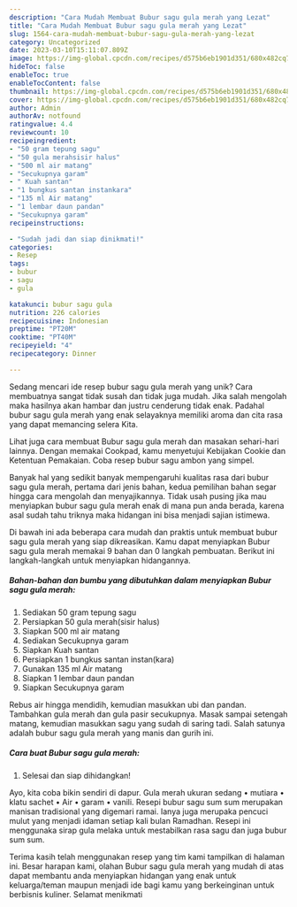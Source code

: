 ```yaml
---
description: "Cara Mudah Membuat Bubur sagu gula merah yang Lezat"
title: "Cara Mudah Membuat Bubur sagu gula merah yang Lezat"
slug: 1564-cara-mudah-membuat-bubur-sagu-gula-merah-yang-lezat
category: Uncategorized
date: 2023-03-10T15:11:07.809Z
image: https://img-global.cpcdn.com/recipes/d575b6eb1901d351/680x482cq70/bubur-sagu-gula-merah-foto-resep-utama.jpg
hideToc: false
enableToc: true
enableTocContent: false
thumbnail: https://img-global.cpcdn.com/recipes/d575b6eb1901d351/680x482cq70/bubur-sagu-gula-merah-foto-resep-utama.jpg
cover: https://img-global.cpcdn.com/recipes/d575b6eb1901d351/680x482cq70/bubur-sagu-gula-merah-foto-resep-utama.jpg
author: Admin
authorAv: notfound
ratingvalue: 4.4
reviewcount: 10
recipeingredient:
- "50 gram tepung sagu"
- "50 gula merahsisir halus"
- "500 ml air matang"
- "Secukupnya garam"
- " Kuah santan"
- "1 bungkus santan instankara"
- "135 ml Air matang"
- "1 lembar daun pandan"
- "Secukupnya garam"
recipeinstructions:

- "Sudah jadi dan siap dinikmati!"
categories:
- Resep
tags:
- bubur
- sagu
- gula

katakunci: bubur sagu gula 
nutrition: 226 calories
recipecuisine: Indonesian
preptime: "PT20M"
cooktime: "PT40M"
recipeyield: "4"
recipecategory: Dinner

---
```





Sedang mencari ide resep bubur sagu gula merah yang unik? Cara membuatnya sangat tidak susah dan tidak juga mudah. Jika salah mengolah maka hasilnya akan hambar dan justru cenderung tidak enak. Padahal bubur sagu gula merah yang enak selayaknya memiliki aroma dan cita rasa yang dapat memancing selera Kita.





Lihat juga cara membuat Bubur sagu gula merah dan masakan sehari-hari lainnya. Dengan memakai Cookpad, kamu menyetujui Kebijakan Cookie dan Ketentuan Pemakaian. Coba resep bubur sagu ambon yang simpel.

Banyak hal yang sedikit banyak mempengaruhi kualitas rasa dari bubur sagu gula merah, pertama dari jenis bahan, kedua pemilihan bahan segar hingga cara mengolah dan menyajikannya. Tidak usah pusing jika mau menyiapkan bubur sagu gula merah enak di mana pun anda berada, karena asal sudah tahu triknya maka hidangan ini bisa menjadi sajian istimewa.






Di bawah ini ada beberapa cara mudah dan praktis untuk membuat bubur sagu gula merah yang siap dikreasikan. Kamu dapat menyiapkan Bubur sagu gula merah memakai 9 bahan dan 0 langkah pembuatan. Berikut ini langkah-langkah untuk menyiapkan hidangannya.

<!--inarticleads1-->

##### Bahan-bahan dan bumbu yang dibutuhkan dalam menyiapkan Bubur sagu gula merah:

1. Sediakan 50 gram tepung sagu
1. Persiapkan 50 gula merah(sisir halus)
1. Siapkan 500 ml air matang
1. Sediakan Secukupnya garam
1. Siapkan  Kuah santan
1. Persiapkan 1 bungkus santan instan(kara)
1. Gunakan 135 ml Air matang
1. Siapkan 1 lembar daun pandan
1. Siapkan Secukupnya garam


Rebus air hingga mendidih, kemudian masukkan ubi dan pandan. Tambahkan gula merah dan gula pasir secukupnya. Masak sampai setengah matang, kemudian masukkan sagu yang sudah di saring tadi. Salah satunya adalah bubur sagu gula merah yang manis dan gurih ini. 

<!--inarticleads2-->

##### Cara buat Bubur sagu gula merah:


1. Selesai dan siap dihidangkan!

Ayo, kita coba bikin sendiri di dapur. Gula merah ukuran sedang • mutiara • klatu sachet • Air • garam • vanili. Resepi bubur sagu sum sum merupakan manisan tradisional yang digemari ramai. Ianya juga merupaka pencuci mulut yang menjadi idaman setiap kali bulan Ramadhan. Resepi ini menggunaka sirap gula melaka untuk mestabilkan rasa sagu dan juga bubur sum sum. 

Terima kasih telah menggunakan resep yang tim kami tampilkan di halaman ini. Besar harapan kami, olahan Bubur sagu gula merah yang mudah di atas dapat membantu anda menyiapkan hidangan yang enak untuk keluarga/teman maupun menjadi ide bagi kamu yang berkeinginan untuk berbisnis kuliner. Selamat menikmati
